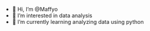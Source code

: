 - 👋 Hi, I’m @Maffyo
- 👀 I’m interested in data analysis
- 🌱 I’m currently learning analyzing data using python


<!---
Maffyo/Maffyo is a ✨ special ✨ repository because its `README.md` (this file) appears on your GitHub profile.
You can click the Preview link to take a look at your changes.
--->
